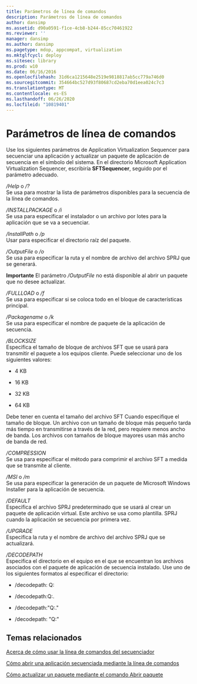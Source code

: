 ```yaml
---
title: Parámetros de línea de comandos
description: Parámetros de línea de comandos
author: dansimp
ms.assetid: d90a0591-f1ce-4cb8-b244-85cc70461922
ms.reviewer: ''
manager: dansimp
ms.author: dansimp
ms.pagetype: mdop, appcompat, virtualization
ms.mktglfcycl: deploy
ms.sitesec: library
ms.prod: w10
ms.date: 06/16/2016
ms.openlocfilehash: 31d6ca1215648e2519e9818817ab5cc779a746d0
ms.sourcegitcommit: 354664bc527d93f80687cd2eba70d1eea024c7c3
ms.translationtype: MT
ms.contentlocale: es-ES
ms.lasthandoff: 06/26/2020
ms.locfileid: "10819401"
---
```

# Parámetros de línea de comandos


Use los siguientes parámetros de Application Virtualization Sequencer para secuenciar una aplicación y actualizar un paquete de aplicación de secuencia en el símbolo del sistema. En el directorio Microsoft Application Virtualization Sequencer, escribiría **SFTSequencer**, seguido por el parámetro adecuado.

<a href="" id="-help-or---"></a>*/Help* o */?*  
Se usa para mostrar la lista de parámetros disponibles para la secuencia de la línea de comandos.

<a href="" id="-installpackage-or--i"></a>*/INSTALLPACKAGE* o */i*  
Se usa para especificar el instalador o un archivo por lotes para la aplicación que se va a secuenciar.

<a href="" id="-installpath-or--p"></a>*/InstallPath* o */p*  
Usar para especificar el directorio raíz del paquete.

<a href="" id="-outputfile-or--o"></a>*/OutputFile* o */o*  
Se usa para especificar la ruta y el nombre de archivo del archivo SPRJ que se generará.

**Importante**  El parámetro */OutputFile* no está disponible al abrir un paquete que no desee actualizar.

 

<a href="" id="-fullload-or--f"></a>*/FULLLOAD* o */f*  
Se usa para especificar si se coloca todo en el bloque de características principal.

<a href="" id="-packagename-or--k"></a>*/Packagename* o */k*  
Se usa para especificar el nombre de paquete de la aplicación de secuencia.

<a href="" id="-blocksize"></a>*/BLOCKSIZE*  
Especifica el tamaño de bloque de archivos SFT que se usará para transmitir el paquete a los equipos cliente. Puede seleccionar uno de los siguientes valores:

-   4 KB

-   16 KB

-   32 KB

-   64 KB

Debe tener en cuenta el tamaño del archivo SFT Cuando especifique el tamaño de bloque. Un archivo con un tamaño de bloque más pequeño tarda más tiempo en transmitirse a través de la red, pero requiere menos ancho de banda. Los archivos con tamaños de bloque mayores usan más ancho de banda de red.

<a href="" id="-compression"></a>*/COMPRESSION*  
Se usa para especificar el método para comprimir el archivo SFT a medida que se transmite al cliente.

<a href="" id="-msi-or--m"></a>*/MSI* o */m*  
Se usa para especificar la generación de un paquete de Microsoft Windows Installer para la aplicación de secuencia.

<a href="" id="-default"></a>*/DEFAULT*  
Especifica el archivo SPRJ predeterminado que se usará al crear un paquete de aplicación virtual. Este archivo se usa como plantilla. SPRJ cuando la aplicación se secuencia por primera vez.

<a href="" id="-upgrade"></a>*/UPGRADE*  
Especifica la ruta y el nombre de archivo del archivo SPRJ que se actualizará.

<a href="" id="-decodepath"></a>*/DECODEPATH*  
Especifica el directorio en el equipo en el que se encuentran los archivos asociados con el paquete de aplicación de secuencia instalado. Use uno de los siguientes formatos al especificar el directorio:

-   /decodepath: Q:

-   /decodepath:Q:.

-   /decodepath:"Q:."

-   /decodepath: "Q:"

## Temas relacionados


[Acerca de cómo usar la línea de comandos del secuenciador](about-using-the-sequencer-command-line.md)

[Cómo abrir una aplicación secuenciada mediante la línea de comandos](how-to-open-a-sequenced-application-using-the-command-line.md)

[Cómo actualizar un paquete mediante el comando Abrir paquete](how-to-upgrade-a-package-using-the-open-package-command.md)

 

 





